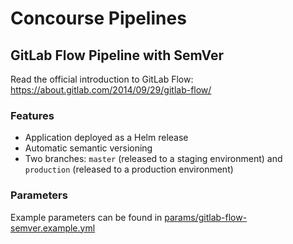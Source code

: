 # Concourse Pipelines

## GitLab Flow Pipeline with SemVer

Read the official introduction to GitLab Flow: <https://about.gitlab.com/2014/09/29/gitlab-flow/>

### Features

- Application deployed as a Helm release
- Automatic semantic versioning
- Two branches: `master` (released to a staging environment) and `production` (released to a production environment)

### Parameters

Example parameters can be found in [params/gitlab-flow-semver.example.yml](/params/gitlab-flow-semver.example.yml)
